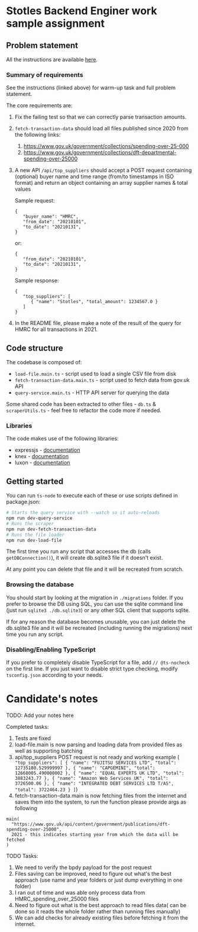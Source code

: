 # Stotles Backend Enginer work sample assignment

## Problem statement

All the instructions are available [here](https://www.notion.so/stotles/Backend-engineer-work-sample-assignment-15b1dd4d10d3430a8735cd3b2f12ade7).

### Summary of requirements

See the instructions (linked above) for warm-up task and full problem statement.

The core requirements are:

1. Fix the failing test so that we can correctly parse transaction amounts.
2. `fetch-transaction-data` should load all files published since 2020 from the following links:
   1. https://www.gov.uk/government/collections/spending-over-25-000
   2. https://www.gov.uk/government/collections/dft-departmental-spending-over-25000
3. A new API `/api/top_suppliers` should accept a POST request containing (optional) buyer name and time range (from/to timestamps in ISO format) and return an object containing an array supplier names & total values

   Sample request:

   ```tsx
   {
      "buyer_name": "HMRC",
      "from_date": "20210101",
      "to_date": "20210131",
   }
   ```

   or:

   ```tsx
   {
      "from_date": "20210101",
      "to_date": "20210131",
   }
   ```

   Sample response:

   ```tsx
   {
      "top_suppliers": [
         { "name": "Stotles", "total_amount": 1234567.0 }
      ]
   }
   ```

4. In the README file, please make a note of the result of the query for HMRC for all transactions in 2021.

## Code structure

The codebase is composed of:

- `load-file.main.ts` - script used to load a single CSV file from disk
- `fetch-transaction-data.main.ts` - script used to fetch data from gov.uk API
- `query-service.main.ts` - HTTP API server for querying the data

Some shared code has been extracted to other files - `db.ts` & `scraperUtils.ts` -
feel free to refactor the code more if needed.

### Libraries

The code makes use of the following libraries:

- expressjs - [documentation](https://expressjs.com/)
- knex - [documentation](https://knexjs.org/)
- luxon - [documentation](https://moment.github.io/luxon/)

## Getting started

You can run `ts-node` to execute each of these or use scripts defined in package.json:

```bash
# Starts the query service with --watch so it auto-reloads
npm run dev-query-service
# Runs the scraper
npm run dev-fetch-transaction-data
# Runs the file loader
npm run dev-load-file
```

The first time you run any script that accesses the db (calls `getDBConnection()`),
it will create db.sqlite3 file if it doesn't exist.

At any point you can delete that file and it will be recreated from scratch.

### Browsing the database

You should start by looking at the migration in `./migrations` folder.
If you prefer to browse the DB using SQL, you can use the sqlite command line (just run `sqlite3 ./db.sqlite3`)
or any other SQL client that supports sqlite.

If for any reason the database becomes unusable, you can just delete the db.sqlite3 file and it will be recreated (including running the migrations) next time you run any script.

### Disabling/Enabling TypeScript

If you prefer to completely disable TypeScript for a file, add `// @ts-nocheck` on the first line.
If you just want to disable strict type checking, modify `tsconfig.json` according to your needs.

# Candidate's notes

TODO: Add your notes here

Completed tasks:

1.  Tests are fixed
2.  load-file.main is now parsing and loading data from provided files as well as supporting batching
3.  api/top_suppliers POST request is not ready and working
    example (` "top_suppliers": [
    {
        "name": "FUJITSU SERVICES LTD",
        "total": 12735180.529999997
    },
    {
        "name": "CAPGEMINI",
        "total": 12668005.490000002
    },
    {
        "name": "EQUAL EXPERTS UK LTD",
        "total": 3883243.77
    },
    {
        "name": "Amazon Web Services UK",
        "total": 3726500.06
    },
    {
        "name": "INTEGRATED DEBT SERVICES LTD T/AS",
        "total": 3722464.23
    }
]`)
4.  fetch-transaction-data.main is now fetching files from the internet and saves them into the system, to run the function please provide args as following

```
main(
  "https://www.gov.uk/api/content/government/publications/dft-spending-over-25000",
  2021 - this indicates starting year from which the data will be fetched
)
```

TODO Tasks:

1.  We need to verify the bpdy payload for the post request
2.  Files saving can be improved, need to figure out what's the best approach (use name and year folders or just dump everything in one folder)
3.  I ran out of time and was able only process data from HMRC_spending_over_25000 files
4.  Need to figure out what is the best approach to read files data( can be done so it reads the whole folder rather than running files manually)
5.  We can add checks for already existing files before fetching it from the internet.
